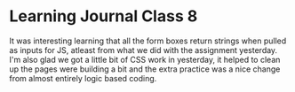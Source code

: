 # Learning Journal Class 8

It was interesting learning that all the form boxes return strings when pulled as inputs for JS, atleast from what we did with the assignment yesterday. I'm also glad we got a little bit of CSS work in yesterday, it helped to clean up the pages were building a bit and the extra practice was a nice change from almost entirely logic based coding.
